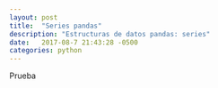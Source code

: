 ```yaml
---
layout: post
title:  "Series pandas"
description: "Estructuras de datos pandas: series"
date:   2017-08-7 21:43:28 -0500
categories: python
---
```


Prueba
